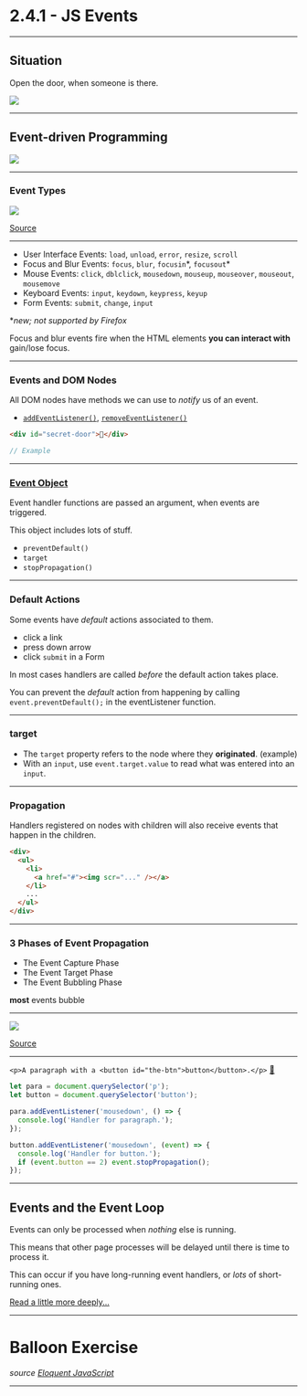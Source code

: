 # 2.4.1 - JS Events

---

## Situation

Open the door, when someone is there.

<img src='./assets/door.gif' />

---

## Event-driven Programming

<img src='./assets/fig1_event.png' />

---

### Event Types

<img src='./assets/event_types.jpg' />

[Source](https://data-flair.training/blogs/javascript-event-types/)

---

- User Interface Events: `load`, `unload`, `error`, `resize`, `scroll`
- Focus and Blur Events: `focus`, `blur`, `focusin`\*, `focusout`\*
- Mouse Events: `click`, `dblclick`, `mousedown`, `mouseup`, `mouseover`, `mouseout`, `mousemove`
- Keyboard Events: `input`, `keydown`, `keypress`, `keyup`
- Form Events: `submit`, `change`, `input`

\*_new; not supported by Firefox_

Focus and blur events fire when the HTML elements **you can interact with** gain/lose focus.

---

### Events and DOM Nodes

All DOM nodes have methods we can use to _notify_ us of an event.

- [`addEventListener()`](https://developer.mozilla.org/en-US/docs/Web/API/EventTarget/addEventListener), [`removeEventListener()`](https://developer.mozilla.org/en-US/docs/Web/API/EventTarget/removeEventListener)

```html
<div id="secret-door">🚪</div>
```

```js
// Example
```

---

### [Event Object](https://www.w3schools.com/jsref/obj_event.asp)

Event handler functions are passed an argument, when events are triggered.

This object includes lots of stuff.

- `preventDefault()`
- `target`
- `stopPropagation()`

---

### Default Actions

Some events have _default_ actions associated to them.

- click a link
- press down arrow
- click `submit` in a Form

In most cases handlers are called _before_ the default action takes place.

You can prevent the _default_ action from happening by calling `event.preventDefault();` in the eventListener function.

---

### target

- The `target` property refers to the node where they **originated**. (example)
- With an `input`, use `event.target.value` to read what was entered into an `input`.

---

### Propagation

Handlers registered on nodes with children will also receive events that happen in the children.

```html
<div>
  <ul>
    <li>
      <a href="#"><img scr="..." /></a>
    </li>
    ...
  </ul>
</div>
```

---

### 3 Phases of Event Propagation

- The Event Capture Phase
- The Event Target Phase
- The Event Bubbling Phase

**most** events bubble

---

<img src='./assets/propagation_bubbling.png' />

[Source](https://www.sitepoint.com/event-bubbling-javascript/)

---

`<p>A paragraph with a <button id="the-btn">button</button>.</p>` [🐇](https://codepen.io/gnomecircle/pres/BajQgzy?editors=1011)

```js
let para = document.querySelector('p');
let button = document.querySelector('button');

para.addEventListener('mousedown', () => {
  console.log('Handler for paragraph.');
});

button.addEventListener('mousedown', (event) => {
  console.log('Handler for button.');
  if (event.button == 2) event.stopPropagation();
});
```

---

## Events and the Event Loop

Events can only be processed when _nothing_ else is running.

This means that other page processes will be delayed until there is time to process it.

This can occur if you have long-running event handlers, or _lots_ of short-running ones.

[Read a little more deeply...](https://eloquentjavascript.net/15_event.html)

---

# Balloon Exercise

_source [Eloquent JavaScript](https://eloquentjavascript.net/15_event.html)_

---
